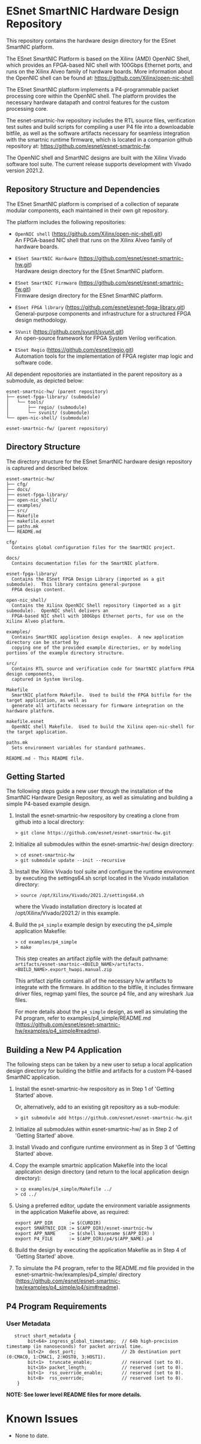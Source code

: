 # ESnet SmartNIC Hardware Design Repository

This repository contains the hardware design directory for the ESnet SmartNIC platform.

The ESnet SmartNIC Platform is based on the Xilinx (AMD) OpenNIC Shell, which provides
an FPGA-based NIC shell with 100Gbps Ethernet ports, and runs on the Xilinx Alveo family
of hardware boards.  More information about the OpenNIC shell can be found at:
https://github.com/Xilinx/open-nic-shell

The ESnet SmartNIC platform implements a P4-programmable packet processing core within the
OpenNIC shell.  The platform provides the necessary hardware datapath and control features
for the custom processing core.

The esnet-smartnic-hw repository includes the RTL source files, verification test suites
and build scripts for compiling a user P4 file into a downloadable bitfile, as well as the
software artifacts necessary for seamless integration with the smartnic runtime firmware,
which is located in a companion github repository at:
https://github.com/esnet/esnet-smartnic-fw.

The OpenNIC shell and SmartNIC designs are built with the Xilinx Vivado software tool suite.
The current release supports development with Vivado version 2021.2.



## Repository Structure and Dependencies

The ESnet SmartNIC platform is comprised of a collection of separate modular components,
each maintained in their own git repository.

The platform includes the following repositories:

   - `OpenNIC shell` (https://github.com/Xilinx/open-nic-shell.git)  
     An FPGA-based NIC shell that runs on the Xilinx Alveo family of hardware boards.  

   - `ESnet SmartNIC Hardware` (https://github.com/esnet/esnet-smartnic-hw.git)  
     Hardware design directory for the ESnet SmartNIC platform.

   - `ESnet SmartNIC Firmware` (https://github.com/esnet/esnet-smartnic-fw.git)  
     Firmware design directory for the ESnet SmartNIC platform.

   - `ESnet FPGA library` (https://github.com/esnet/esnet-fpga-library.git)  
     General-purpose components and infrastructure for a structured FPGA design methodology.     

   - `SVunit` (https://github.com/svunit/svunit.git)  
     An open-source framework for FPGA System Verilog verification.

   - `ESnet Regio` (https://github.com/esnet/regio.git)  
     Automation tools for the implementation of FPGA register map logic and software code.


All dependent repositories are instantiated in the parent repository as a submodule, as
depicted below:

```
esnet-smartnic-hw/ (parent repository)
├── esnet-fpga-library/ (submodule)
│   └── tools/
│       ├── regio/ (submodule)
│       └── svunit/ (submodule)
└── open-nic-shell/ (submodule)

esnet-smartnic-fw/ (parent repository)
```



## Directory Structure

The directory structure for the ESnet SmartNIC hardware design repository is captured and described below.

```
esnet-smartnic-hw/
├── cfg/
├── docs/
├── esnet-fpga-library/
├── open-nic_shell/
├── examples/
├── src/
├── Makefile
├── makefile.esnet
├── paths.mk
└── README.md

cfg/
  Contains global configuration files for the SmartNIC project.

docs/
  Contains documentation files for the SmartNIC platform.

esnet-fpga-library/
  Contains the ESnet FPGA Design Library (imported as a git submodule).  This library contains general-purpose
  FPGA design content.

open-nic_shell/
  Contains the Xilinx OpenNIC Shell repository (imported as a git submodule).  OpenNIC shell delivers an
  FPGA-based NIC shell with 100Gbps Ethernet ports, for use on the Xilinx Alveo platform.

examples/
  Contains SmartNIC application design exaples.  A new application directory can be started by
  copying one of the provided example directories, or by modeling portions of the example directory structure.

src/
  Contains RTL source and verification code for SmartNIC platform FPGA design components,
  captured in System Verilog.

Makefile
  SmartNIC platform Makefile.  Used to build the FPGA bitfile for the target application, as well as
  generate all artifacts necessary for firmware integration on the hardware platform.

makefile.esnet
  OpenNIC shell Makefile.  Used to build the Xilinx open-nic-shell for the target application.

paths.mk
  Sets environment variables for standard pathnames.

README.md - This README file.

```



## Getting Started 

The following steps guide a new user through the installation of the SmartNIC Hardware Design Repository,
as well as simulating and building a simple P4-based example design.

1. Install the esnet-smartnic-hw respository by creating a clone from github into a local directory:

       > git clone https://github.com/esnet/esnet-smartnic-hw.git


2. Initialize all submodules within the esnet-smartnic-hw/ design directory:

       > cd esnet-smartnic-hw
       > git submodule update --init --recursive


3. Install the Xilinx Vivado tool suite and configure the runtime environment by executing the
   settings64.sh script located in the Vivado installation directory:
   
       > source /opt/Xilinx/Vivado/2021.2/settings64.sh

   where the Vivado installation directory is located at /opt/Xilinx/Vivado/2021.2/ in this example.


4. Build the `p4_simple` example design by executing the p4_simple application Makefile:

       > cd examples/p4_simple
       > make

   This step creates an artifact zipfile with the default pathname:
   `artifacts/esnet-smartnic-<BUILD_NAME>/artifacts.<BUILD_NAME>.export_hwapi.manual.zip`

   This artifact zipfile contains all of the necessary h/w artifacts to integrate with the firmware.
   In addition to the bitfile, it includes firmware driver files, regmap yaml files, the source p4 file,
   and any wireshark .lua files.

   For more details about the `p4_simple` design, as well as simulating the P4 program,  refer to
   examples/p4_simple/README.md (https://github.com/esnet/esnet-smartnic-hw/examples/p4_simple#readme).




## Building a New P4 Application

The following steps can be taken by a new user to setup a local application design directory for building
the bitfile and artifacts for a custom P4-based SmartNIC application.

1. Install the esnet-smartnic-hw respository as in Step 1 of 'Getting Started' above.

   Or, alternatively, add to an existing git repository as a sub-module:

       > git submodule add https://github.com/esnet/esnet-smartnic-hw.git


2. Initialize all submodules within esnet-smartnic-hw/ as in Step 2 of 'Getting Started' above.


3. Install Vivado and configure runtime environment as in Step 3 of 'Getting Started' above.


4. Copy the example smartnic application Makefile into the local application design directory (and return
   to the local application design directory):

       > cp examples/p4_simple/Makefile ../
       > cd ../


5. Using a preferred editor, update the environment variable assignments in the application Makefile above,
   as required:

       export APP_DIR      := $(CURDIR)
       export SMARTNIC_DIR := $(APP_DIR)/esnet-smartnic-hw
       export APP_NAME     := $(shell basename $(APP_DIR) )
       export P4_FILE      := $(APP_DIR)/p4/$(APP_NAME).p4


6. Build the design by executing the application Makefile as in Step 4 of 'Getting Started' above.


7. To simulate the P4 program, refer to the README.md file provided in the esnet-smartnic-hw/examples/p4_simple/
   directory (https://github.com/esnet/esnet-smartnic-hw/examples/p4_simple/p4/sim#readme).



## P4 Program Requirements

### User Metadata

       struct short_metadata {
            bit<64> ingress_global_timestamp;  // 64b high-precision timestamp (in nanoseconds) for packet arrival time.
            bit<2>  dest_port;                 // 2b destination port (0:CMAC0, 1:CMAC1, 2:HOST0, 3:HOST1).
            bit<1>  truncate_enable;           // reserved (set to 0).
            bit<16> packet_length;             // reserved (set to 0).
            bit<1>  rss_override_enable;       // reserved (set to 0).
            bit<8>  rss_override;              // reserved (set to 0).
        }






**NOTE: See lower level README files for more details.**

# Known Issues

- None to date.
